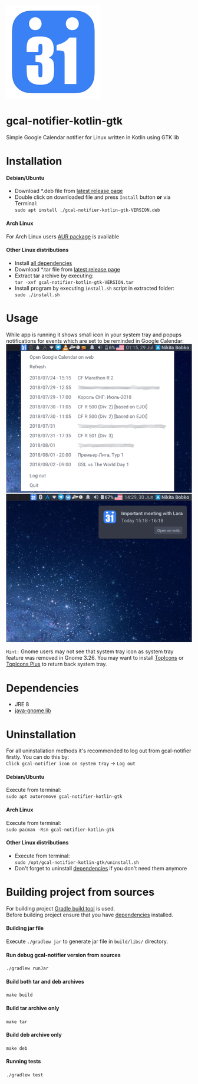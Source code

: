 ![icon](https://raw.githubusercontent.com/nikitabobko/gcal-notifier-kotlin-gtk/master/src/main/resources/icon.png)

# gcal-notifier-kotlin-gtk
Simple Google Calendar notifier for Linux written in Kotlin using GTK lib  

# Installation

#### Debian/Ubuntu

* Download *.deb file from [latest release page](https://github.com/nikitabobko/gcal-notifier-kotlin-gtk/releases/latest)
* Double click on downloaded file and press `Install` button **or** via Terminal:  
  `sudo apt install ./gcal-notifier-kotlin-gtk-VERSION.deb`


#### Arch Linux

For Arch Linux users [AUR package](https://aur.archlinux.org/packages/gcal-notifier-kotlin-gtk/) is available

#### Other Linux distributions
* Install [all dependencies](https://github.com/nikitabobko/gcal-notifier-kotlin-gtk#dependencies)
* Download *.tar file from [latest release page](https://github.com/nikitabobko/gcal-notifier-kotlin-gtk/releases/latest)
* Extract tar archive by executing:  
`tar -xvf gcal-notifier-kotlin-gtk-VERSION.tar`
* Install program by executing `install.sh` script in extracted folder:  
`sudo ./install.sh`

# Usage
While app is running it shows small icon in your system tray and popups notifications for events which are set to be reminded in Google Calendar:  
![popup.png](https://raw.githubusercontent.com/nikitabobko/gcal-notifier-kotlin-gtk/master/.screenshots/popup.png)![notif.png](https://raw.githubusercontent.com/nikitabobko/gcal-notifier-kotlin-gtk/master/.screenshots/notif.png)

`Hint:` Gnome users may not see that system tray icon as system tray feature was removed in Gnome 3.26. You may want to install
[TopIcons](https://extensions.gnome.org/extension/495/topicons/) or [TopIcons Plus](https://extensions.gnome.org/extension/1031/topicons/)
to return back system tray.

# Dependencies
* JRE 8
* [java-gnome lib](http://java-gnome.sourceforge.net/)

# Uninstallation

For all uninstallation methods it's recommended to log out from gcal-notifier firstly. You can do this by:  
 `Click gcal-notifier icon on system tray` -> `Log out`

#### Debian/Ubuntu

Execute from terminal:  
`sudo apt autoremove gcal-notifier-kotlin-gtk`

#### Arch Linux

Execute from terminal:  
`sudo pacman -Rsn gcal-notifier-kotlin-gtk`

#### Other Linux distributions

* Execute from terminal:  
  `sudo /opt/gcal-notifier-kotlin-gtk/uninstall.sh`
* Don't forget to uninstall [dependencies](https://github.com/nikitabobko/gcal-notifier-kotlin-gtk#dependencies) if you don't need them anymore

# Building project from sources
For building project [Gradle build tool](https://gradle.org/) is used.  
Before building project ensure that you have [dependencies](https://github.com/nikitabobko/gcal-notifier-kotlin-gtk#dependencies) installed.

#### Building jar file
Execute `./gradlew jar` to generate jar file in `build/libs/` directory.

#### Run debug gcal-notifier version from sources
`./gradlew runJar`

#### Build both tar and deb archives
`make build`

#### Build tar archive only
`make tar`

#### Build deb archive only
`make deb`

#### Running tests
`./gradlew test`
